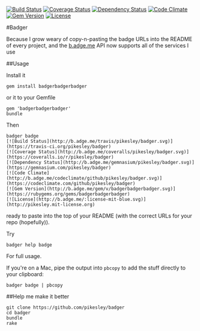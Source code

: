 [![Build Status](http://b.adge.me/travis/pikesley/badger.svg)](https://travis-ci.org/pikesley/badger)
[![Coverage Status](http://b.adge.me/coveralls/pikesley/badger.svg)](https://coveralls.io/r/pikesley/badger)
[![Dependency Status](http://b.adge.me/gemnasium/pikesley/badger.svg)](https://gemnasium.com/pikesley/badger)
[![Code Climate](http://b.adge.me/codeclimate/github/pikesley/badger.svg)](https://codeclimate.com/github/pikesley/badger)
[![Gem Version](http://b.adge.me/gem/v/badgerbadgerbadger.svg)](https://rubygems.org/gems/badgerbadgerbadger)
[![License](http://b.adge.me/:license-mit-blue.svg)](http://pikesley.mit-license.org)

#Badger

Because I grow weary of copy-n-pasting the badge URLs into the README of every project, and the [b.adge.me](http://b.adge.me) API now supports all of the services I use

##Usage

Install it

    gem install badgerbadgerbadger

or it to your Gemfile

    gem 'badgerbadgerbadger'
    bundle
    
Then
 
    badger badge
    [![Build Status](http://b.adge.me/travis/pikesley/badger.svg)](https://travis-ci.org/pikesley/badger)
    [![Coverage Status](http://b.adge.me/coveralls/pikesley/badger.svg)](https://coveralls.io/r/pikesley/badger)
    [![Dependency Status](http://b.adge.me/gemnasium/pikesley/badger.svg)](https://gemnasium.com/pikesley/badger)
    [![Code Climate](http://b.adge.me/codeclimate/github/pikesley/badger.svg)](https://codeclimate.com/github/pikesley/badger)
    [![Gem Version](http://b.adge.me/gem/v/badgerbadgerbadger.svg)](https://rubygems.org/gems/badgerbadgerbadger)
    [![License](http://b.adge.me/:license-mit-blue.svg)](http://pikesley.mit-license.org)

    
ready to paste into the top of your README (with the correct URLs for your repo (hopefully)).

Try

    badger help badge

For full usage. 

If you're on a Mac, pipe the output into `pbcopy` to add the stuff directly to your clipboard:

    badger badge | pbcopy

##Help me make it better

    git clone https://github.com/pikesley/badger
    cd badger
    bundle
    rake